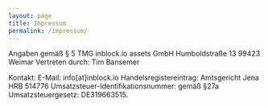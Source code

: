 ```yaml
---
layout: page
title: Impressum
permalink: /impressum/
---
```


Angaben gemäß § 5 TMG
inblock.io assets GmbH
Humboldstraße 13
99423 Weimar
Vertreten durch:
Tim Bansemer

Kontakt:
E-Mail: info[at]inblock.io
Handelsregistereintrag:
Amtsgericht Jena HRB 514776
Umsatzsteuer-Identifikationsnummer:
gemäß §27a Umsatzsteuergesetz: DE319663515.
